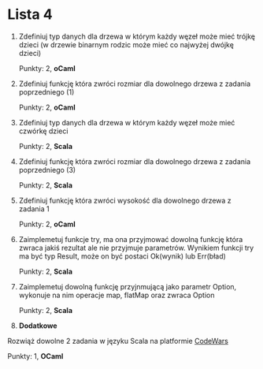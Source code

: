 Lista 4
==========


1. Zdefiniuj typ danych dla drzewa w którym każdy węzeł może mieć trójkę dzieci (w drzewie binarnym rodzic może mieć co najwyżej dwójkę dzieci)


   Punkty: 2, **oCaml**


2. Zdefiniuj funkcję która zwróci rozmiar dla dowolnego drzewa z zadania poprzedniego (1)


   Punkty: 2, **oCaml**


3. Zdefiniuj typ danych dla drzewa w którym każdy węzeł może mieć czwórkę dzieci 

   Punkty: 2, **Scala**


4. Zdefiniuj funkcję która zwróci rozmiar dla dowolnego drzewa z zadania poprzedniego (3)


   Punkty: 2, **Scala**

 
5. Zdefiniuj funkcję która zwróci wysokość dla dowolnego drzewa z zadania 1 


   Punkty: 2, **oCaml**



6. Zaimplemetuj funkcje try, ma ona przyjmować dowolną funkcję która zwraca jakiś rezultat ale nie przyjmuje parametrów. Wynikiem funkcji try ma być typ Result, może on być postaci Ok(wynik) lub Err(bład)


   Punkty: 2, **Scala**



7. Zaimplemetuj dowolną funkcję przyjnmującą jako parametr Option, wykonuje na nim operacje map, flatMap oraz zwraca Option


   Punkty: 2, **Scala**


8.  **Dodatkowe**

   Rozwiąż dowolne 2 zadania w języku Scala na platformie [CodeWars](https://www.codewars.com)

   Punkty: 1, **OCaml**

